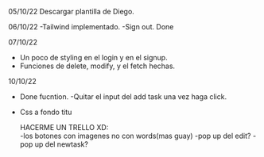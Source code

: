 05/10/22
Descargar plantilla de Diego.

06/10/22
-Tailwind implementado.
-Sign out. Done

07/10/22

- Un poco de styling en el login y en el signup.
- Funciones de delete, modify, y el fetch hechas.

10/10/22

- Done fucntion.
  -Quitar el input del add task una vez haga click.
- Css a fondo titu

  HACERME UN TRELLO XD:  
  -los botones con imagenes no con words(mas guay)
  -pop up del edit?
  -pop up del newtask?
